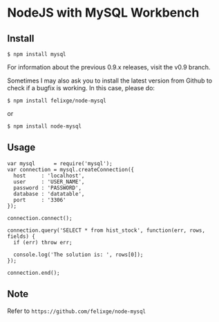 # NodeJS with MySQL Workbench

## Install

```
$ npm install mysql
```

For information about the previous 0.9.x releases, visit the v0.9 branch.

Sometimes I may also ask you to install the latest version from Github to check if a bugfix is working. In this case, please do:

```
$ npm install felixge/node-mysql
```

or

```
$ npm install node-mysql
```

## Usage

```
var mysql      = require('mysql');
var connection = mysql.createConnection({
  host     : 'localhost',
  user     : 'USER_NAME',
  password : 'PASSWORD',
  database : 'datatable',
  port     : '3306'
});

connection.connect();

connection.query('SELECT * from hist_stock', function(err, rows, fields) {
  if (err) throw err;

  console.log('The solution is: ', rows[0]);
});

connection.end();
```

## Note

Refer to `https://github.com/felixge/node-mysql`
